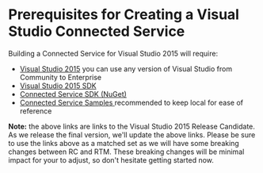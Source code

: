 # Prerequisites for Creating a Visual Studio Connected Service #
Building a Connected Service for Visual Studio 2015 will require:

- [Visual Studio 2015](https://www.visualstudio.com/) you can use any version of Visual Studio from Community to Enterprise
- [Visual Studio 2015 SDK](https://www.microsoft.com/en-us/download/details.aspx?id=46850) 
- [Connected Service SDK (NuGet)](https://www.nuget.org/packages/Microsoft.VisualStudio.ConnectedServices/2.0.0-beta)
- [Connected Service Samples ](https://github.com/Microsoft/ConnectedServicesSdkSamples)  recommended to keep local for ease of reference

**Note:**   the above links are links to the Visual Studio 2015 Release Candidate. As we release the final version, we'll update the above links. Please be sure to use the links above as a matched set as we will have some breaking changes between RC and RTM. These breaking changes will be minimal impact for your to adjust, so don't hesitate getting started now.
